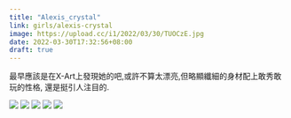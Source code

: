 ```yaml
---
title: "Alexis_crystal"
link: girls/alexis-crystal
image: https://upload.cc/i1/2022/03/30/TUOCzE.jpg
date: 2022-03-30T17:32:56+08:00
draft: true
---
```


最早應該是在X-Art上發現她的吧,或許不算太漂亮,但略顯纖細的身材配上敢秀敢玩的性格,
還是挺引人注目的.

![](https://upload.cc/i1/2022/03/30/XMaFH2.jpg)
![](`https://upload.cc/i1/2022/03/30/KEcNJR.jpg)
![](https://upload.cc/i1/2022/03/30/TUOCzE.jpg)
![](https://upload.cc/i1/2022/03/30/HlLwtn.jpg)
![](https://upload.cc/i1/2022/03/30/pDkVL5.jpg)
